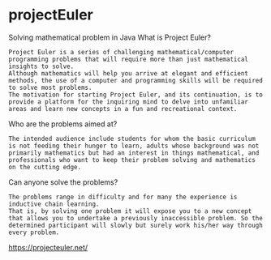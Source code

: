 # projectEuler
Solving mathematical problem in Java
What is Project Euler?

    Project Euler is a series of challenging mathematical/computer programming problems that will require more than just mathematical insights to solve. 
    Although mathematics will help you arrive at elegant and efficient methods, the use of a computer and programming skills will be required to solve most problems.
    The motivation for starting Project Euler, and its continuation, is to provide a platform for the inquiring mind to delve into unfamiliar areas and learn new concepts in a fun and recreational context.
      
Who are the problems aimed at?

    The intended audience include students for whom the basic curriculum is not feeding their hunger to learn, adults whose background was not primarily mathematics but had an interest in things mathematical, and professionals who want to keep their problem solving and mathematics on the cutting edge.

Can anyone solve the problems?

    The problems range in difficulty and for many the experience is inductive chain learning. 
    That is, by solving one problem it will expose you to a new concept that allows you to undertake a previously inaccessible problem. So the determined participant will slowly but surely work his/her way through every problem.

https://projecteuler.net/
